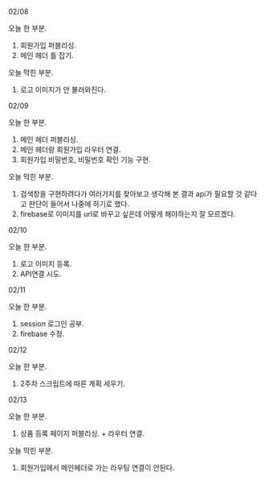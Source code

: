 02/08

오늘 한 부분.
1. 회원가입 퍼블리싱.
2. 메인 헤더 틀 잡기.

오늘 막힌 부분.
1. 로고 이미지가 안 불러와진다.


02/09

오늘 한 부분.
1. 메인 헤더 퍼블리싱.
2. 메인 헤더랑 회원가입 라우터 연결.
3. 회원가입 비밀번호, 비밀번호 확인 기능 구현.

오늘 막힌 부분.
1. 검색창을 구현하려다가 여러가지를 찾아보고 생각해 본 결과 api가 필요할 것 같다고 판단이 들어서 나중에 하기로 했다.
2. firebase로 이미지를 url로 바꾸고 싶은데 어떻게 해야하는지 잘 모르겠다.


02/10

오늘 한 부분.
1. 로고 이미지 등록.
2. API연결 시도.


02/11

오늘 한 부분.
1. session 로그인 공부.
2. firebase 수정.


02/12

오늘 한 부분.
1. 2주차 스크립트에 따른 계획 세우기.


02/13

오늘 한 부분.
1. 상품 등록 페이지 퍼블리싱. + 라우터 연결.

오늘 막힌 부분.
1. 회원가입에서 메인헤더로 가는 라우팅 연결이 안된다.